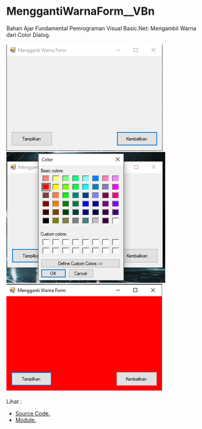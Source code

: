 # MenggantiWarnaForm__VBn
Bahan Ajar Fundamental Pemrograman Visual Basic.Net: Mengambil Warna dari Color Dialog.<br><br>
<img src="https://github.com/RizkyKhapidsyah/MenggantiWarnaForm__VBn/blob/master/rslts/001.PNG">
<img src="https://github.com/RizkyKhapidsyah/MenggantiWarnaForm__VBn/blob/master/rslts/002.PNG">
<img src="https://github.com/RizkyKhapidsyah/MenggantiWarnaForm__VBn/blob/master/rslts/003.PNG"><br><br>
Lihat :<br>
- <a href="https://github.com/RizkyKhapidsyah/MenggantiWarnaForm__VBn/blob/master/FormUtama.vb">Source Code.</a><br>
- <a href="https://github.com/RizkyKhapidsyah/MenggantiWarnaForm__VBn/blob/master/Module1.vb">Module.</a>
